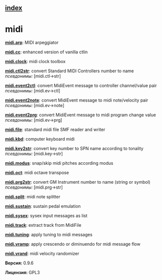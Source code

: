 [index](index.html) 
---

# midi




[**midi.arp**](midi.arp.html): MIDI arpeggiator 

[**midi.cc**](midi.cc.html): enhanced version of vanilla ctlin 

[**midi.clock**](midi.clock.html): midi clock toolbox 

[**midi.ctl2str**](midi.ctl2str.html): convert Standard MIDI Controllers number to name <br>
_псевдонимы:_ \[midi.ctl-&gt;str\]


[**midi.event2ctl**](midi.event2ctl.html): convert MidiEvent message to controller channel/value pair <br>
_псевдонимы:_ \[midi.ev-&gt;ctl\]


[**midi.event2note**](midi.event2note.html): convert MidiEvent message to midi note/velocity pair <br>
_псевдонимы:_ \[midi.ev-&gt;note\]


[**midi.event2prg**](midi.event2prg.html): convert MidiEvent message to midi program change value <br>
_псевдонимы:_ \[midi.ev-&gt;prg\]


[**midi.file**](midi.file.html): standard midi file SMF reader and writer 

[**midi.kbd**](midi.kbd.html): computer keyboard midi 

[**midi.key2str**](midi.key2str.html): convert key number to SPN name according to tonality <br>
_псевдонимы:_ \[midi.key-&gt;str\]


[**midi.modus**](midi.modus.html): snap/skip midi pitches according modus 

[**midi.oct**](midi.oct.html): midi octave transpose 

[**midi.prg2str**](midi.prg2str.html): convert GM Instrument number to name (string or symbol) <br>
_псевдонимы:_ \[midi.prg-&gt;str\]


[**midi.split**](midi.split.html): midi note splitter 

[**midi.sustain**](midi.sustain.html): sustain pedal emulation 

[**midi.sysex**](midi.sysex.html): sysex input messages as list 

[**midi.track**](midi.track.html): extract track from MidiFile 

[**midi.tuning**](midi.tuning.html): apply tuning to midi messages 

[**midi.vramp**](midi.vramp.html): apply crescendo or diminuendo for midi message flow 

[**midi.vrand**](midi.vrand.html): midi velocity randomizer 


**Версия:** 0.9.6

**Лицензия:** GPL3
